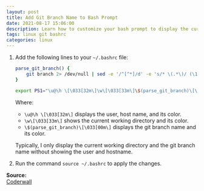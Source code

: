 ```yaml
---
layout: post
title: Add Git Branch Name to Bash Prompt
date: 2021-08-17 15:06:00
description: Learn how to customize your bash prompt to display the current Git branch name for easier version control navigation.
tags: linux git bashrc
categories: linux
---
```


1. Add the following lines to your `~/.bashrc` file:

   ```bash
   parse_git_branch() {
       git branch 2> /dev/null | sed -e '/^[^*]/d' -e 's/* \(.*\)/ (\1)/'
   }

   export PS1="\u@\h \[\033[32m\]\w\[\033[33m\]\$(parse_git_branch)\[\033[00m\] $ "
   ```

   Where:

   - `\u@\h \[\033[32m\]` displays the user, host name, and its color.
   - `\w\[\033[33m\]` shows the current working directory and its color.
   - `\$(parse_git_branch)\[\033[00m\]` displays the git branch name and its color.

   Typically, I only display the current working directory and the git branch name without showing the user and hostname.

2. Run the command `source ~/.bashrc` to apply the changes.

**Source:**  
[Coderwall](https://coderwall.com/p/fasnya/add-git-branch-name-to-bash-prompt)
